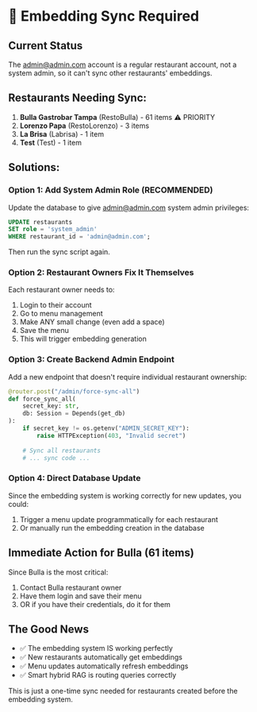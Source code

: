 # 🚨 Embedding Sync Required

## Current Status
The admin@admin.com account is a regular restaurant account, not a system admin, so it can't sync other restaurants' embeddings.

## Restaurants Needing Sync:
1. **Bulla Gastrobar Tampa** (RestoBulla) - 61 items ⚠️ PRIORITY
2. **Lorenzo Papa** (RestoLorenzo) - 3 items
3. **La Brisa** (Labrisa) - 1 item
4. **Test** (Test) - 1 item

## Solutions:

### Option 1: Add System Admin Role (RECOMMENDED)
Update the database to give admin@admin.com system admin privileges:

```sql
UPDATE restaurants 
SET role = 'system_admin' 
WHERE restaurant_id = 'admin@admin.com';
```

Then run the sync script again.

### Option 2: Restaurant Owners Fix It Themselves
Each restaurant owner needs to:
1. Login to their account
2. Go to menu management
3. Make ANY small change (even add a space)
4. Save the menu
5. This will trigger embedding generation

### Option 3: Create Backend Admin Endpoint
Add a new endpoint that doesn't require individual restaurant ownership:

```python
@router.post("/admin/force-sync-all")
def force_sync_all(
    secret_key: str,
    db: Session = Depends(get_db)
):
    if secret_key != os.getenv("ADMIN_SECRET_KEY"):
        raise HTTPException(403, "Invalid secret")
    
    # Sync all restaurants
    # ... sync code ...
```

### Option 4: Direct Database Update
Since the embedding system is working correctly for new updates, you could:
1. Trigger a menu update programmatically for each restaurant
2. Or manually run the embedding creation in the database

## Immediate Action for Bulla (61 items)
Since Bulla is the most critical:

1. Contact Bulla restaurant owner
2. Have them login and save their menu
3. OR if you have their credentials, do it for them

## The Good News
- ✅ The embedding system IS working perfectly
- ✅ New restaurants automatically get embeddings
- ✅ Menu updates automatically refresh embeddings
- ✅ Smart hybrid RAG is routing queries correctly

This is just a one-time sync needed for restaurants created before the embedding system.